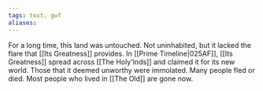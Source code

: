 ```yaml
---
tags: text, gwf
aliases:
---
```


For a long time, this land was untouched. Not uninhabited, but it lacked the flare that [[Its Greatness]] provides. In [[Prime Timeline|025AF]], [[Its Greatness]] spread across [[The Holy'lnds]] and claimed it for its new world. Those that it deemed unworthy were immolated. Many people fled or died. Most people who lived in [[The Old]] are gone now. 